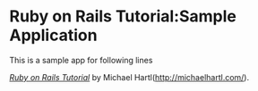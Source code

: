 # Ruby on Rails Tutorial:Sample Application

This is a sample app for following lines

[*Ruby on Rails Tutorial*](http://railstutorial.jp)
by Michael Hartl(http://michaelhartl.com/).